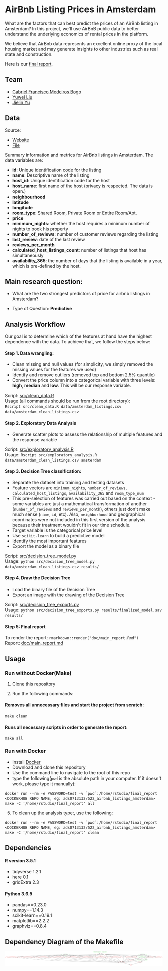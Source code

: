 # AirBnb Listing Prices in Amsterdam

What are the factors that can best predict the prices of an AirBnb listing in Amsterdam? In this project, we'll use AirBnB public data to better understand the underlying economics of rental prices in the platform.

We believe that AirBnb data represents an excellent online proxy of the local housing market and may generate insights to other industries such as real state and construction.

Here is our [final report](doc/main_report.md).

## Team

- [Gabriel Francisco Medeiros Bogo](https://github.com/GabrielBogo)
- [Yuwei Liu](https://github.com/liuyuwei169)
- [Jielin Yu](https://github.com/jielinyu)

## Data

Source:
* [Website](http://insideairbnb.com/get-the-data.html)  
* [File](http://data.insideairbnb.com/the-netherlands/north-holland/amsterdam/2018-10-05/visualisations/listings.csv)

Summary information and metrics for AirBnb listings in Amsterdam. The data variables are:  
* **id**: Unique identification code for the listing
* **name**: Descriptive name of the listing
* **host_id**: Unique identification code for the host
* **host_name**: first name of the host (privacy is respected. The data is open.)
* **neighbourhood**
* **latitude**
* **longitude**
* **room_type**: Shared Room, Private Room or Entire Room/Apt.
* **price**
* **minimum_nights**: whether the host requires a minimum number of nights to book his property
* **number_of_reviews**: number of customer reviews regarding the listing
* **last_review**: date of the last review
* **reviews_per_month**
* **calculated_host_listings_count**: number of listings that host has simultaneously
* **availability_365**: the number of days that the listing is available in a year, which is pre-defined by the host.

## Main research question:

- What are the two strongest predictors of price for airbnb listings in Amsterdam?

- Type of Question: **Predictive**


## Analysis Workflow

Our goal is to determine which of the features at hand have the highest
dependence with the data. To achieve that, we follow the steps below:

#### Step 1. Data wrangling:

- Clean missing and null values (for simplicity, we simply removed the
missing values for the features we used)
- Identify and remove outliers (removed top and bottom 2.5% quantile)
- Convert the price column into a categorical variable with three
levels: **high**, **median** and **low**. This will be our response variable.

Script: [src/clean_data.R](src/clean_data.R)  
Usage (all commands should be run from the root directory):  
`Rscript src/clean_data.R data/amsterdam_listings.csv data/amsterdam_clean_listings.csv`

#### Step 2. Exploratory Data Analysis

- Generate scatter plots to assess the relationship of multiple features and
the response variable

Script: [src/exploratory_analysis.R](src/exploratory_analysis.R)  
Usage:
`Rscript src/exploratory_analysis.R data/amsterdam_clean_listings.csv amsterdam`

#### Step 3. Decision Tree classification:

- Separate the dataset into training and testing datasets
- Feature vectors are `minimum_nights`, `number_of_reviews`, `calculated_host_listings`, `availability_365` and `room_type_num`
- This pre-selection of features was carried out based on the context - some
variables are just a mathematical transformation of another (`number_of_reviews` and `reviews_per_month`), others just don't make much sense (`name`, `id`, etc). Also, `neighborhood`
and geographical coordinates were not included in this first version of the analysis
because their treatment wouldn't fit in our time schedule.
- Target variable is the categorical price level
- Use `scikit-learn` to build a predictive model
- Identify the most important features
- Export the model as a binary file

Script: [src/decision_tree_model.py](src/decision_tree_model.py)  
Usage:
`python src/decision_tree_model.py data/amsterdam_clean_listings.csv results/`

#### Step 4. Draw the Decision Tree

- Load the binary file of the Decision Tree
- Export an image with the drawing of the Decision Tree

Script: [src/decision_tree_exports.py](src/decision_tree_exports.py)  
Usage:
`python src/decision_tree_exports.py results/finalized_model.sav results/`

#### Step 5: Final report

To render the report:
`rmarkdown::render("doc/main_report.Rmd")`  
Report: [doc/main_report.md](doc/main_report.md)


## Usage

### Run without Docker(Make)

1. Clone this repository

2. Run the following commands:


#### Removes all unnecessary files and start the project from scratch:
```
make clean
```
#### Runs all necessary scripts in order to generate the report:
```
make all
```

### Run with Docker

- Install [Docker](https://www.docker.com/get-started)
- Download and clone this repository
- Use the command line to navigate to the root of this repo
- type the following(`pwd` is the absolute path in your computer. If it doesn't work, please type it manually):

```
docker run --rm -e PASSWORD=test -v `pwd`:/home/rstudio/final_report <DOCKERHUB REPO NAME, eg: ads0713132/522_airbnb_listings_amsterdam> make -C '/home/rstudio/final_report' all
```

5. To clean up the analysis type:, use the following:

```
docker run --rm -e PASSWORD=test -v `pwd`:/home/rstudio/final_report <DOCKERHUB REPO NAME, eg: ads0713132/522_airbnb_listings_amsterdam> make -C '/home/rstudio/final_report' clean
```


## Dependencies
#### R version 3.5.1
- tidyverse 1.2.1
- here 0.1
- gridExtra 2.3

#### Python 3.6.5
- pandas==0.23.0
- numpy==1.14.3
- scikit-learn==0.19.1
- matplotlib==2.2.2
- graphviz==0.8.4

## Dependency Diagram of the Makefile 
 ![](results/out.png)
